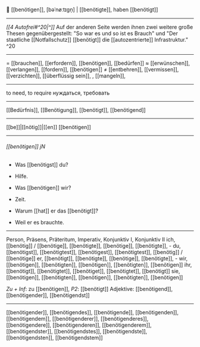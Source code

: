 🤔 [[benötigen]], [bəˈnøːtɪɡn̩] | [[benötigte]], haben [[benötigt]]

---
*[[4 Autofrei#^20|^]]*  Auf der anderen Seite werden ihnen zwei weitere große Thesen gegenübergestellt: "So war es und so ist es Brauch" und "Der staatliche [[Notfallschutz]] [[benötigt]] die [[autozentrierte]] Infrastruktur." ^20

---
= [[brauchen]], [[erfordern]], [[benötigen]],  [[bedürfen]]
≈ [[erwünschen]], [[verlangen]], [[fordern]], [[benötigen]]
≠ [[entbehren]], [[vermissen]], [[verzichten]], [[überflüssig sein]], , [[mangeln]],

---
to need, to require
нуждаться, требовать

---
[[Bedürfnis]], [[Benötigung]], [[benötigt]], [[benötigend]]

---
[[be]]|[[nötig]]|[[en]]
[[benötigen]]


---
###### [[benötigen]] jN
- Was [[benötigst]] du?
- Hilfe.

- Was [[benötigen]] wir?
- Zeit.

- Warum [[hat]] er das [[benötigt]]?
- Weil er es brauchte.

---
Person, Präsens, Präteritum, Imperativ, Konjunktiv I,  Konjunktiv II 
ich, [[benötig]] / [[benötige]], [[benötigte]], [[benötige]], [[benötigte]], -
du, [[benötigst]], [[benötigtest]], [[benötigest]], [[benötigtest]], [[benötig]] / [[benötige]]
er, [[benötigt]], [[benötigte]], [[benötige]], [[benötigte]], -
wir, [[benötigen]], [[benötigten]], [[benötigen]], [[benötigten]], [[benötigen]]
ihr, [[benötigt]], [[benötigtet]], [[benötiget]], [[benötigtet]], [[benötigt]]
sie, [[benötigen]], [[benötigten]], [[benötigen]], [[benötigten]], [[benötigen]]

*Zu + Inf*: zu [[benötigen]], *P2*: [[benötigt]]
Adjektive: [[benötigend]], [[benötigender]], [[benötigendst]]

---
[[benötigender]], [[benötigendes]], [[benötigende]], [[benötigenden]], [[benötigendem]], [[benötigenderer]], [[benötigenderes]], [[benötigendere]], [[benötigenderen]], [[benötigenderem]], [[benötigendster]], [[benötigendstes]], [[benötigendste]], [[benötigendsten]], [[benötigendstem]]